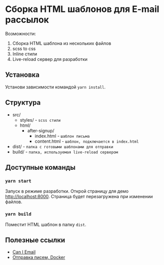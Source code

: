 # Сборка HTML шаблонов для E-mail рассылок
Возможности:
  1. Сборка HTML шаблона из нескольких файлов
  2. scss to css
  3. Inline стили
  4. Live-reload сервер для разработки

## Установка
Установи зависимости командой `yarn install`.

## Структура
- src/
  - styles/ - `scss стили`
  - html/
    - after-signup/
      - index.html - `шаблон письма`
      - content.html - `шаблон, подключается в index.html`
- dist/ - `папка с готовыми шаблонами для отправки`
- build/ - `папка, используемая live-reload сервером`

## Доступные команды

### `yarn start`

Запуск в режиме разработки.
Открой страницу для демо [http://localhost:8000](http://localhost:8000).
Страница будет перезагружена при изменении файлов.

### `yarn build`

Поместит HTML шаблон в папку `dist`.

## Полезные ссылки
- [Can I Email](https://www.caniemail.com/)
- [Отправка писем, Docker](https://github.com/balozae/docker-mailer)
